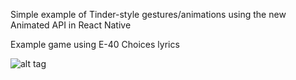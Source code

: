 Simple example of Tinder-style gestures/animations using the new
Animated API in React Native

Example game using E-40 Choices lyrics

![alt tag](https://raw.githubusercontent.com/jjohnst/react-native-animated-demo-tinder/assets/Choices2.gif)
